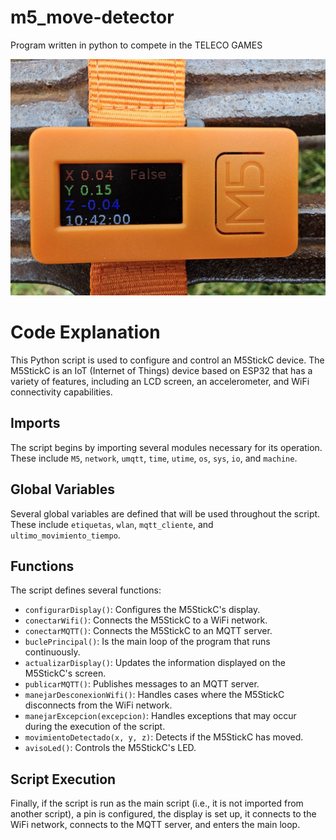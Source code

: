 # m5_move-detector
Program written in python to compete in the TELECO GAMES


![M5 Stick runing the program](m5stick.jpg)


# Code Explanation

This Python script is used to configure and control an M5StickC device. The M5StickC is an IoT (Internet of Things) device based on ESP32 that has a variety of features, including an LCD screen, an accelerometer, and WiFi connectivity capabilities.

## Imports

The script begins by importing several modules necessary for its operation. These include `M5`, `network`, `umqtt`, `time`, `utime`, `os`, `sys`, `io`, and `machine`.

## Global Variables

Several global variables are defined that will be used throughout the script. These include `etiquetas`, `wlan`, `mqtt_cliente`, and `ultimo_movimiento_tiempo`.

## Functions

The script defines several functions:

- `configurarDisplay()`: Configures the M5StickC's display.
- `conectarWifi()`: Connects the M5StickC to a WiFi network.
- `conectarMQTT()`: Connects the M5StickC to an MQTT server.
- `buclePrincipal()`: Is the main loop of the program that runs continuously.
- `actualizarDisplay()`: Updates the information displayed on the M5StickC's screen.
- `publicarMQTT()`: Publishes messages to an MQTT server.
- `manejarDesconexionWifi()`: Handles cases where the M5StickC disconnects from the WiFi network.
- `manejarExcepcion(excepcion)`: Handles exceptions that may occur during the execution of the script.
- `movimientoDetectado(x, y, z)`: Detects if the M5StickC has moved.
- `avisoLed()`: Controls the M5StickC's LED.

## Script Execution

Finally, if the script is run as the main script (i.e., it is not imported from another script), a pin is configured, the display is set up, it connects to the WiFi network, connects to the MQTT server, and enters the main loop.
